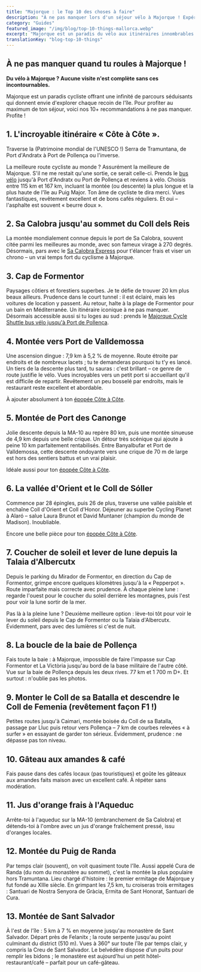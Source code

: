 ```yaml
---
title: "Majorque : le Top 10 des choses à faire"
description: "À ne pas manquer lors d'un séjour vélo à Majorque ! Expériences et itinéraires essentiels pour une aventure cycliste ultime."
category: "Guides"
featured_image: "/img/blog/top-10-things-mallorca.webp"
excerpt: "Majorque est un paradis du vélo aux itinéraires innombrables. De la célèbre Sa Calobra à l'époustouflante route Andratx-Pollença, découvrez les incontournables de votre trip à vélo."
translationKey: "blog-top-10-things"
---
```


## À ne pas manquer quand tu roules à Majorque !

**Du vélo à Majorque ? Aucune visite n'est complète sans ces incontournables.**

Majorque est un paradis cycliste offrant une infinité de parcours séduisants qui donnent envie d'explorer chaque recoin de l'île. Pour profiter au maximum de ton séjour, voici nos 10+ recommandations à ne pas manquer. Profite !

## 1. L'incroyable itinéraire « Côte à Côte ».

Traverse la (Patrimoine mondial de l'UNESCO !) Serra de Tramuntana, de Port d'Andratx à Port de Pollença ou l'inverse.

La meilleure route cycliste au monde ? Assurément la meilleure de Majorque. S'il ne me restait qu'une sortie, ce serait celle-ci. Prends le <a href="https://mallorcacycleshuttle.company.site/products/Scheduled-Bike-Buses-c15728235" target="_blank">bus vélo</a> jusqu'à Port d'Andratx ou Port de Pollença et reviens à vélo. Choisis entre 115 km et 167 km, incluant la montée (ou descente) la plus longue et la plus haute de l'île au Puig Major. Ton âme de cycliste te dira merci. Vues fantastiques, revêtement excellent et de bons cafés réguliers. Et oui – l'asphalte est souvent « beurre doux ».

## 2. Sa Calobra jusqu'au sommet du Coll dels Reis

La montée mondialement connue depuis le port de Sa Calobra, souvent citée parmi les meilleures au monde, avec son fameux virage à 270 degrés. Désormais, pars avec le <a href="https://mallorcacycleshuttle.company.site/products/Scheduled-Bike-Buses-c15728235" target="_blank">Sa Calobra Express</a> pour t'élancer frais et viser un chrono – un vrai temps fort du cyclisme à Majorque.

## 3. Cap de Formentor

Paysages côtiers et forestiers superbes. Je te défie de trouver 20 km plus beaux ailleurs. Prudence dans le court tunnel : il est éclairé, mais les voitures de location y passent. Au retour, halte à la plage de Formentor pour un bain en Méditerranée. Un itinéraire iconique à ne pas manquer. Désormais accessible aussi si tu loges au sud : prends le <a href="https://mallorcacycleshuttle.company.site/products/Scheduled-Bike-Buses-c15728235" target="_blank">Majorque Cycle Shuttle bus vélo jusqu'à Port de Pollença</a>.

## 4. Montée vers Port de Valldemossa

Une ascension dingue : 7,9 km à 5,2 % de moyenne. Route étroite par endroits et de nombreux lacets ; tu te demanderas pourquoi tu t'y es lancé. Un tiers de la descente plus tard, tu sauras : c'est brillant – ce genre de route justifie le vélo. Vues incroyables vers un petit port si accueillant qu'il est difficile de repartir. Revêtement un peu bosselé par endroits, mais le restaurant reste excellent et abordable.

À ajouter absolument à ton <a href="/fr/navette-velo/andratx-pollenca-guide/">épopée Côte à Côte</a>.

## 5. Montée de Port des Canonge

Jolie descente depuis la MA-10 au repère 80 km, puis une montée sinueuse de 4,9 km depuis une belle crique. Un détour très scénique qui ajoute à peine 10 km parfaitement rentabilisés. Entre Banyalbufar et Port de Valldemossa, cette descente ondoyante vers une crique de 70 m de large est hors des sentiers battus et un vrai plaisir.

Idéale aussi pour ton <a href="/fr/navette-velo/andratx-pollenca-guide/">épopée Côte à Côte</a>.

## 6. La vallée d'Orient et le Coll de Sóller

Commence par 28 épingles, puis 26 de plus, traverse une vallée paisible et enchaîne Coll d'Orient et Coll d'Honor. Déjeuner au superbe Cycling Planet à Alaró – salue Laura Brunot et David Muntaner (champion du monde de Madison). Inoubliable.

Encore une belle pièce pour ton <a href="/fr/navette-velo/andratx-pollenca-guide/">épopée Côte à Côte</a>.

## 7. Coucher de soleil et lever de lune depuis la Talaia d'Albercutx

Depuis le parking du Mirador de Formentor, en direction du Cap de Formentor, grimpe encore quelques kilomètres jusqu'à la « Pepperpot ». Route imparfaite mais correcte avec prudence. À chaque pleine lune : regarde l'ouest pour le coucher du soleil derrière les montagnes, puis l'est pour voir la lune sortir de la mer.

Pas là à la pleine lune ? Deuxième meilleure option : lève-toi tôt pour voir le lever du soleil depuis le Cap de Formentor ou la Talaia d'Albercutx. Évidemment, pars avec des lumières si c'est de nuit.

## 8. La boucle de la baie de Pollença

Fais toute la baie : à Majorque, impossible de faire l'impasse sur Cap Formentor et La Victòria jusqu'au bord de la base militaire de l'autre côté. Vue sur la baie de Pollença depuis les deux rives. 77 km et 1 700 m D+. Et surtout : n'oublie pas les photos.

## 9. Monter le Coll de sa Batalla et descendre le Coll de Femenia (revêtement façon F1 !)

Petites routes jusqu'à Caimari, montée boisée du Coll de sa Batalla, passage par Lluc puis retour vers Pollença – 7 km de courbes relevées « à surfer » en essayant de garder ton sérieux. Évidemment, prudence : ne dépasse pas ton niveau.

## 10. Gâteau aux amandes & café

Fais pause dans des cafés locaux (pas touristiques) et goûte les gâteaux aux amandes faits maison avec un excellent café. À répéter sans modération.

## 11. Jus d'orange frais à l'Aqueduc

Arrête-toi à l'aqueduc sur la MA-10 (embranchement de Sa Calobra) et détends-toi à l'ombre avec un jus d'orange fraîchement pressé, issu d'oranges locales.

## 12. Montée du Puig de Randa

Par temps clair (souvent), on voit quasiment toute l'île. Aussi appelé Cura de Randa (du nom du monastère au sommet), c'est la montée la plus populaire hors Tramuntana. Lieu chargé d'histoire : le premier ermitage de Majorque y fut fondé au XIIIe siècle. En grimpant les 7,5 km, tu croiseras trois ermitages : Santuari de Nostra Senyora de Gràcia, Ermita de Sant Honorat, Santuari de Cura.

## 13. Montée de Sant Salvador

À l'est de l'île : 5 km à 7 % en moyenne jusqu'au monastère de Sant Salvador. Départ près de Felanitx ; la route serpente jusqu'au point culminant du district (510 m). Vues à 360° sur toute l'île par temps clair, y compris la Creu de Sant Salvador. Le belvédère dispose d'un puits pour remplir les bidons ; le monastère est aujourd'hui un petit hôtel-restaurant/café – parfait pour un café-gâteau.
